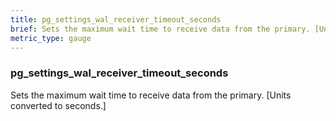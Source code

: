 ```yaml
---
title: pg_settings_wal_receiver_timeout_seconds
brief: Sets the maximum wait time to receive data from the primary. [Units converted to seconds.]
metric_type: gauge
---
```

### pg_settings_wal_receiver_timeout_seconds

Sets the maximum wait time to receive data from the primary. [Units converted to seconds.]